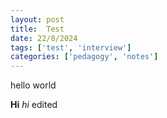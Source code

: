 ```yaml
---
layout: post
title:  Test
date: 22/8/2024
tags: ['test', 'interview']
categories: ['pedagogy', 'notes']
---
```


hello world

**Hi** *hi*
 edited
